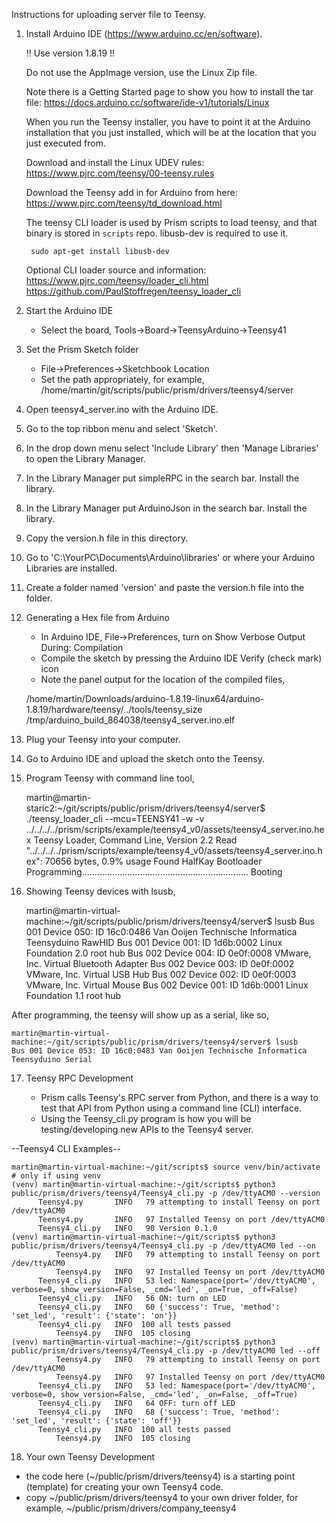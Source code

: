 Instructions for uploading server file to Teensy.

1) Install Arduino IDE (https://www.arduino.cc/en/software).

   !! Use version 1.8.19 !!

   Do not use the AppImage version, use the Linux Zip file.
   
   Note there is a Getting Started page to show you how to install the tar file: https://docs.arduino.cc/software/ide-v1/tutorials/Linux

   When you run the Teensy installer, you have to point it at the Arduino installation that 
   you just installed, which will be at the location that you just executed from.

   Download and install the Linux UDEV rules: https://www.pjrc.com/teensy/00-teensy.rules

   Download the Teensy add in for Arduino from here: https://www.pjrc.com/teensy/td_download.html
     

   The teensy CLI loader is used by Prism scripts to load teensy, and that binary
   is stored in `scripts` repo. libusb-dev is required to use it.

        sudo apt-get install libusb-dev
   
   Optional CLI loader source and information:
      https://www.pjrc.com/teensy/loader_cli.html
      https://github.com/PaulStoffregen/teensy_loader_cli

2) Start the Arduino IDE
   - Select the board, Tools->Board->TeensyArduino->Teensy41

3) Set the Prism Sketch folder
   - File->Preferences->Sketchbook Location
   - Set the path appropriately, for example,
     /home/martin/git/scripts/public/prism/drivers/teensy4/server

4) Open teensy4_server.ino with the Arduino IDE.

5) Go to the top ribbon menu and select 'Sketch'.

6) In the drop down menu select 'Include Library' then 'Manage Libraries' to open the Library Manager.

7) In the Library Manager put simpleRPC in the search bar. Install the library.

8) In the Library Manager put ArduinoJson in the search bar. Install the library.

9) Copy the version.h file in this directory.

10) Go to 'C:\YourPC\Documents\Arduino\libraries' or where your Arduino Libraries are installed.

11) Create a folder named 'version' and paste the version.h file into the folder.

12) Generating a Hex file from Arduino
    - In Arduino IDE, File->Preferences, turn on Show Verbose Output During: Compilation
    - Compile the sketch by pressing the Arduino IDE Verify (check mark) icon
    - Note the panel output for the location of the compiled files,


    /home/martin/Downloads/arduino-1.8.19-linux64/arduino-1.8.19/hardware/teensy/../tools/teensy_size /tmp/arduino_build_864038/teensy4_server.ino.elf

13) Plug your Teensy into your computer.

14) Go to Arduino IDE and upload the sketch onto the Teensy.

15) Program Teensy with command line tool,


    martin@martin-staric2:~/git/scripts/public/prism/drivers/teensy4/server$ ./teensy_loader_cli --mcu=TEENSY41 -w -v ../../../../prism/scripts/example/teensy4_v0/assets/teensy4_server.ino.hex 
    Teensy Loader, Command Line, Version 2.2
    Read "../../../../prism/scripts/example/teensy4_v0/assets/teensy4_server.ino.hex": 70656 bytes, 0.9% usage
    Found HalfKay Bootloader
    Programming..................................................................
    Booting



16) Showing Teensy devices with lsusb,


    martin@martin-virtual-machine:~/git/scripts/public/prism/drivers/teensy4/server$ lsusb
    Bus 001 Device 050: ID 16c0:0486 Van Ooijen Technische Informatica Teensyduino RawHID
    Bus 001 Device 001: ID 1d6b:0002 Linux Foundation 2.0 root hub
    Bus 002 Device 004: ID 0e0f:0008 VMware, Inc. Virtual Bluetooth Adapter
    Bus 002 Device 003: ID 0e0f:0002 VMware, Inc. Virtual USB Hub
    Bus 002 Device 002: ID 0e0f:0003 VMware, Inc. Virtual Mouse
    Bus 002 Device 001: ID 1d6b:0001 Linux Foundation 1.1 root hub


After programming, the teensy will show up as a serial, like so,

    martin@martin-virtual-machine:~/git/scripts/public/prism/drivers/teensy4/server$ lsusb
    Bus 001 Device 053: ID 16c0:0483 Van Ooijen Technische Informatica Teensyduino Serial



17) Teensy RPC Development

    - Prism calls Teensy's RPC server from Python, and there is a way to test that API from Python using 
      a command line (CLI) interface.
    - Using the Teensy_cli.py program is how you will be testing/developing new APIs to the Teensy4 server.

--Teensy4 CLI Examples--


    martin@martin-virtual-machine:~/git/scripts$ source venv/bin/activate  # only if using venv
    (venv) martin@martin-virtual-machine:~/git/scripts$ python3 public/prism/drivers/teensy4/Teensy4_cli.py -p /dev/ttyACM0 --version
          Teensy4.py       INFO   79 attempting to install Teensy on port /dev/ttyACM0
          Teensy4.py       INFO   97 Installed Teensy on port /dev/ttyACM0
          Teensy4_cli.py   INFO   90 Version 0.1.0
    (venv) martin@martin-virtual-machine:~/git/scripts$ python3 public/prism/drivers/teensy4/Teensy4_cli.py -p /dev/ttyACM0 led --on
              Teensy4.py   INFO   79 attempting to install Teensy on port /dev/ttyACM0
              Teensy4.py   INFO   97 Installed Teensy on port /dev/ttyACM0
          Teensy4_cli.py   INFO   53 led: Namespace(port='/dev/ttyACM0', verbose=0, show_version=False, _cmd='led', _on=True, _off=False)
          Teensy4_cli.py   INFO   56 ON: turn on LED
          Teensy4_cli.py   INFO   60 {'success': True, 'method': 'set_led', 'result': {'state': 'on'}}
          Teensy4_cli.py   INFO  100 all tests passed
              Teensy4.py   INFO  105 closing
    (venv) martin@martin-virtual-machine:~/git/scripts$ python3 public/prism/drivers/teensy4/Teensy4_cli.py -p /dev/ttyACM0 led --off
              Teensy4.py   INFO   79 attempting to install Teensy on port /dev/ttyACM0
              Teensy4.py   INFO   97 Installed Teensy on port /dev/ttyACM0
          Teensy4_cli.py   INFO   53 led: Namespace(port='/dev/ttyACM0', verbose=0, show_version=False, _cmd='led', _on=False, _off=True)
          Teensy4_cli.py   INFO   64 OFF: turn off LED
          Teensy4_cli.py   INFO   68 {'success': True, 'method': 'set_led', 'result': {'state': 'off'}}
          Teensy4_cli.py   INFO  100 all tests passed
              Teensy4.py   INFO  105 closing


18) Your own Teensy Development

   - the code here (~/public/prism/drivers/teensy4) is a starting point (template) for creating
     your own Teensy4 code.
   - copy ~/public/prism/drivers/teensy4 to your own driver folder, for example, ~/public/prism/drivers/company_teensy4

